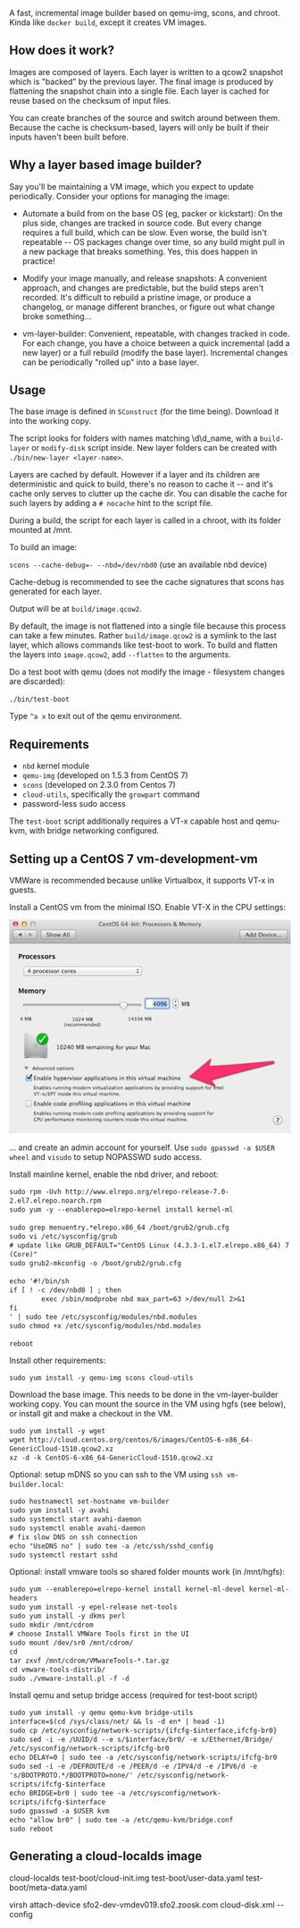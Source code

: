 A fast, incremental image builder based on qemu-img, scons, and chroot.  Kinda like `docker build`,
except it creates VM images.

## How does it work?

Images are composed of layers.  Each layer is written to a qcow2 snapshot which is "backed" by the
previous layer.  The final image is produced by flattening the snapshot chain into a single file.
Each layer is cached for reuse based on the checksum of input files.

You can create branches of the source and switch around between them.  Because the cache is
checksum-based, layers will only be built if their inputs haven't been built before.

## Why a layer based image builder?

Say you'll be maintaining a VM image, which you expect to update periodically.  Consider your
options for managing the image:

* Automate a build from on the base OS (eg, packer or kickstart):  On the plus side, changes are
tracked in source code.  But every change requires a full build, which can be slow.  Even
worse, the build isn't repeatable -- OS packages change over time, so any build might
pull in a new package that breaks something.  Yes, this does happen in practice!  

* Modify your image manually, and release snapshots:  A convenient approach, and changes are
predictable, but the build steps aren't recorded.  It's difficult to rebuild a pristine image, or
produce a changelog, or manage different branches, or figure out what change broke something...

* vm-layer-builder:  Convenient, repeatable, with changes tracked in code.  For each change, you have
a choice between a quick incremental (add a new layer) or a full rebuild (modify the base layer).
Incremental changes can be periodically "rolled up" into a base layer.

## Usage
 
The base image is defined in `SConstruct` (for the time being).  Download it into the working copy.
  
The script looks for folders with names matching \d\d_name, with a `build-layer` or `modify-disk`
script inside.  New layer folders can be created with `./bin/new-layer <layer-name>`.

Layers are cached by default.  However if a layer and its children are deterministic and quick to
build, there's no reason to cache it -- and it's cache only serves to clutter up the cache dir.
You can disable the cache for such layers by adding a `# nocache` hint to the script file.

During a build, the script for each layer is called in a chroot, with its folder mounted at /mnt.

To build an image:

`scons --cache-debug=- --nbd=/dev/nbd0`  (use an available nbd device)

Cache-debug is recommended to see the cache signatures that scons has generated for each layer.

Output will be at `build/image.qcow2`.

By default, the image is not flattened into a single file because this process can take a few
minutes.  Rather `build/image.qcow2` is a symlink to the last layer, which allows
commands like test-boot to work.  To build and flatten the layers into `image.qcow2`, add
`--flatten` to the arguments.

Do a test boot with qemu (does not modify the image - filesystem changes are discarded): 

`./bin/test-boot`

Type `^a x` to exit out of the qemu environment. 

## Requirements

* `nbd` kernel module
* `qemu-img` (developed on 1.5.3 from CentOS 7)
* `scons` (developed on 2.3.0 from Centos 7)
* `cloud-utils`, specifically the `growpart` command
* password-less sudo access

The `test-boot` script additionally requires a VT-x capable host and qemu-kvm, with
bridge networking configured.

## Setting up a CentOS 7 vm-development-vm

VMWare is recommended because unlike Virtualbox, it supports VT-x in guests.

Install a CentOS vm from the minimal ISO.  Enable VT-X in the CPU settings:

![image](doc/vtx.png)

... and create an admin account for yourself.  Use `sudo gpasswd -a $USER wheel` and `visudo` to
setup NOPASSWD sudo access.

Install mainline kernel, enable the nbd driver, and reboot:

```
sudo rpm -Uvh http://www.elrepo.org/elrepo-release-7.0-2.el7.elrepo.noarch.rpm
sudo yum -y --enablerepo=elrepo-kernel install kernel-ml

sudo grep menuentry.*elrepo.x86_64 /boot/grub2/grub.cfg
sudo vi /etc/sysconfig/grub
# update like GRUB_DEFAULT="CentOS Linux (4.3.3-1.el7.elrepo.x86_64) 7 (Core)"
sudo grub2-mkconfig -o /boot/grub2/grub.cfg

echo '#!/bin/sh
if [ ! -c /dev/nbd0 ] ; then
        exec /sbin/modprobe nbd max_part=63 >/dev/null 2>&1
fi
' | sudo tee /etc/sysconfig/modules/nbd.modules
sudo chmod +x /etc/sysconfig/modules/nbd.modules

reboot
```

Install other requirements:

```
sudo yum install -y qemu-img scons cloud-utils
```

Download the base image.  This needs to be done in the vm-layer-builder working copy.  You can mount the source in the VM using hgfs (see below), or install git and make a checkout in the VM.

```
sudo yum install -y wget
wget http://cloud.centos.org/centos/6/images/CentOS-6-x86_64-GenericCloud-1510.qcow2.xz
xz -d -k CentOS-6-x86_64-GenericCloud-1510.qcow2.xz
```

Optional: setup mDNS so you can ssh to the VM using `ssh vm-builder.local`:

```
sudo hostnamectl set-hostname vm-builder
sudo yum install -y avahi
sudo systemctl start avahi-daemon
sudo systemctl enable avahi-daemon
# fix slow DNS on ssh connection
echo "UseDNS no" | sudo tee -a /etc/ssh/sshd_config
sudo systemctl restart sshd
```

Optional: install vmware tools so shared folder mounts work (in /mnt/hgfs):

```
sudo yum --enablerepo=elrepo-kernel install kernel-ml-devel kernel-ml-headers
sudo yum install -y epel-release net-tools
sudo yum install -y dkms perl
sudo mkdir /mnt/cdrom
# choose Install VMWare Tools first in the UI
sudo mount /dev/sr0 /mnt/cdrom/
cd
tar zxvf /mnt/cdrom/VMwareTools-*.tar.gz 
cd vmware-tools-distrib/
sudo ./vmware-install.pl -f -d
```

Install qemu and setup bridge access (required for test-boot script)

```
sudo yum install -y qemu qemu-kvm bridge-utils
interface=$(cd /sys/class/net/ && ls -d en* | head -1)
sudo cp /etc/sysconfig/network-scripts/{ifcfg-$interface,ifcfg-br0}
sudo sed -i -e /UUID/d --e s/$interface/br0/ -e s/Ethernet/Bridge/ /etc/sysconfig/network-scripts/ifcfg-br0 
echo DELAY=0 | sudo tee -a /etc/sysconfig/network-scripts/ifcfg-br0
sudo sed -i -e /DEFROUTE/d -e /PEER/d -e /IPV4/d -e /IPV6/d -e 's/BOOTPROTO.*/BOOTPROTO=none/' /etc/sysconfig/network-scripts/ifcfg-$interface
echo BRIDGE=br0 | sudo tee -a /etc/sysconfig/network-scripts/ifcfg-$interface
sudo gpasswd -a $USER kvm
echo "allow br0" | sudo tee -a /etc/qemu-kvm/bridge.conf
sudo reboot
```

## Generating a cloud-localds image

cloud-localds test-boot/cloud-init.img test-boot/user-data.yaml test-boot/meta-data.yaml

virsh attach-device sfo2-dev-vmdev019.sfo2.zoosk.com cloud-disk.xml --config
